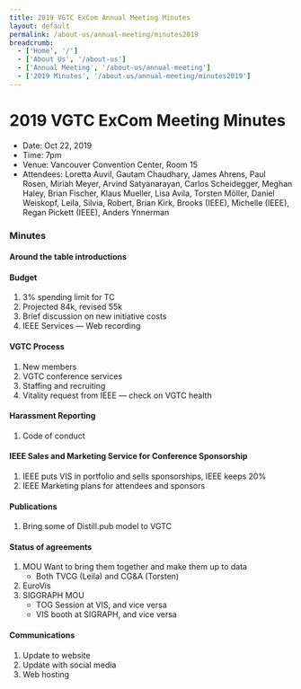 ```yaml
---
title: 2019 VGTC ExCom Annual Meeting Minutes
layout: default
permalink: /about-us/annual-meeting/minutes2019
breadcrumb:
  - ['Home', '/']
  - ['About Us', '/about-us']
  - ['Annual Meeting', '/about-us/annual-meeting']
  - ['2019 Minutes', '/about-us/annual-meeting/minutes2019']
---
```


# 2019 VGTC ExCom Meeting Minutes

- Date: Oct 22, 2019
- Time: 7pm
- Venue: Vancouver Convention Center, Room 15
- Attendees: Loretta Auvil, Gautam Chaudhary, James Ahrens, Paul Rosen, Miriah Meyer, Arvind Satyanarayan, Carlos Scheidegger, Meghan Haley, Brian Fischer, Klaus Mueller, Lisa Avila, Torsten Möller, Daniel Weiskopf, Leila, Silvia, Robert, Brian Kirk, Brooks (IEEE), Michelle (IEEE), Regan Pickett (IEEE), Anders Ynnerman
        

### Minutes

#### Around the table introductions

#### Budget
1. 3% spending limit for TC
2. Projected 84k, revised 55k
3. Brief discussion on new initiative costs
4. IEEE Services — Web recording

#### VGTC Process
1. New members
2. VGTC conference services
3. Staffing and recruiting
4. Vitality request from IEEE — check on VGTC health

#### Harassment Reporting
1. Code of conduct

#### IEEE Sales and Marketing Service for Conference Sponsorship
1. IEEE puts VIS in portfolio and sells sponsorships, IEEE keeps 20%
2. IEEE Marketing plans for attendees and sponsors

#### Publications
1. Bring some of Distill.pub model to VGTC

#### Status of agreements
1. MOU Want to bring them together and make them up to data
   - Both TVCG (Leila) and CG&A (Torsten)
2. EuroVis
3. SIGGRAPH MOU
   - TOG Session at VIS, and vice versa 
   - VIS booth at SIGRAPH, and vice versa

#### Communications
1. Update to website
2. Update with social media
3. Web hosting

